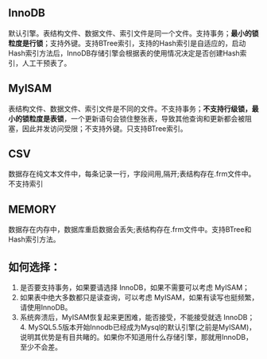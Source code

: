## InnoDB
默认引擎。表结构文件、数据文件、索引文件是同一个文件。支持事务；**最小的锁粒度是行锁**；支持外键。支持BTree索引，支持的Hash索引是自适应的，启动Hash索引方法后，InnoDB存储引擎会根据表的使用情况决定是否创建Hash索引，人工干预表了。
## MyISAM
表结构文件、数据文件、索引文件是不同的文件。不支持事务；**不支持行级锁，最小的锁粒度是表锁**，一个更新语句会锁住整张表，导致其他查询和更新都会被阻塞，因此并发访问受限；不支持外键。只支持BTree索引。
## CSV
数据存在纯文本文件中，每条记录一行，字段间用,隔开;表结构存在.frm文件中。不支持索引
## MEMORY
数据存在内存中，数据库重启数据会丢失;表结构存在.frm文件中。支持BTree和Hash索引方法。

## 如何选择：
1. 是否要支持事务，如果要请选择 InnoDB，如果不需要可以考虑 MyISAM；
2. 如果表中绝大多数都只是读查询，可以考虑 MyISAM，如果有读写也挺频繁，请使用InnoDB。
3. 系统奔溃后，MyISAM恢复起来更困难，能否接受，不能接受就选 InnoDB；4. MySQL5.5版本开始Innodb已经成为Mysql的默认引擎(之前是MyISAM)，说明其优势是有目共睹的。如果你不知道用什么存储引擎，那就用InnoDB，至少不会差。
